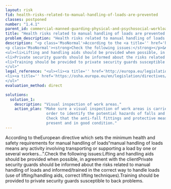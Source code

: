 ```yaml
---
layout: risk
fid: health-risks-related-to-manual-handling-of-loads-are-prevented
classes: postponed
number: "1.4.1"
parent_id: commercial-manned-guarding-physical-and-psychosocial-workload
title: "Health risks related to manual handling of loads are prevented."
problem_description: "Health risks related to manual handling of loads are not prevented."
description: "<p class='MsoNormal'>According to the <a title='' href='https://osha.europa.eu/en/legislation/directives/provisions-on-workload-ergonomical-and-psychosocial-risks/osh-directives/6' rel='nofollow' target='_blank'>European directive which sets the minimum health and safety requirements for manual handling of loads</a> “manual handling of loads means any activity involving transporting or supporting a load by one or several workers…”.</p>&#13;
<p class='MsoNormal'><strong>Check the following issues:</strong></p>&#13;
<ul><li>Lifting and handling aids should be provided when possible, in agreement with the client</li>&#13;
<li>Private security guards should be informed about the risks related to manual handling of loads and informed/trained in the correct way to handle loads (use of lifting/handling aids, correct lifting techniques). </li>&#13;
<li>Training should be provided to private security guards susceptible to back problems.</li>&#13;
</ul>"
legal_reference: "<ul><li><a title='' href='http://europa.eu/legislation_summaries/employment_and_social_policy/health_hygiene_safety_at_work/c11113_en.htm' rel='nofollow' target='_blank'>89/391/CEE Implementing measures to improve the health and safety of workers (framework directive).</a></li>&#13;
<li><a title='' href='https://osha.europa.eu/en/legislation/directives/provisions-on-workload-ergonomical-and-psychosocial-risks/osh-directives/6' rel='nofollow' target='_blank'>90/269/EEC Directive on the minimum health and safety requirements for the manual handling of loads.</a></li>&#13;
</ul>"
evaluation_method: direct

solutions:
  solution_1:
    description: "Visual inspection of work areas."
    action_plan: "Make sure a visual inspection of work areas is carried out in
                  order to identify the potential hazards of falls and slips.
                  Check that the anti-fall fittings and protective measures are
                  present and in good condition."
---
```

According to theEuropean directive which sets the minimum health and safety
requirements for manual handling of loads“manual handling of loads means any
activity involving transporting or supporting a load by one or several
workers…”.Check the following issues:Lifting and handling aids should be
provided when possible, in agreement with the clientPrivate security guards
should be informed about the risks related to manual handling of loads and
informed/trained in the correct way to handle loads (use of lifting/handling
aids, correct lifting techniques).Training should be provided to private
security guards susceptible to back problems.


